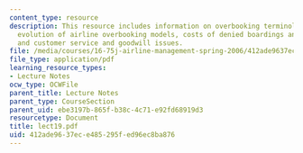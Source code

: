 ```yaml
---
content_type: resource
description: This resource includes information on overbooking terminology and relationships,
  evolution of airline overbooking models, costs of denied boardings and spoilage,
  and customer service and goodwill issues.
file: /media/courses/16-75j-airline-management-spring-2006/412ade9637ece485295fed96ec8ba876_lect19.pdf
file_type: application/pdf
learning_resource_types:
- Lecture Notes
ocw_type: OCWFile
parent_title: Lecture Notes
parent_type: CourseSection
parent_uid: ebe3197b-865f-b38c-4c71-e92fd68919d3
resourcetype: Document
title: lect19.pdf
uid: 412ade96-37ec-e485-295f-ed96ec8ba876
---
```

